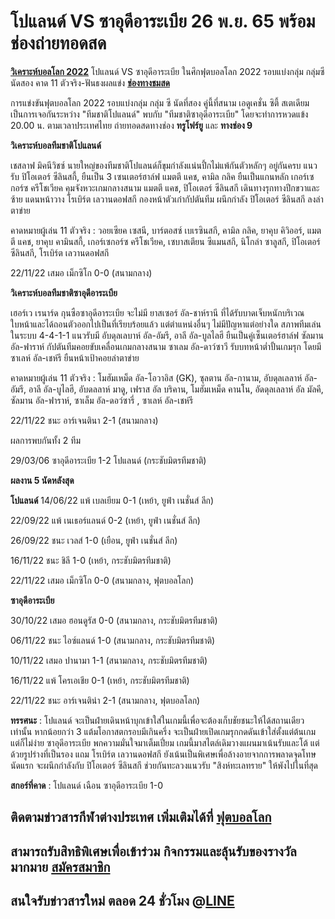 # โปแลนด์ VS ซาอุดีอาระเบีย 26 พ.ย. 65 พร้อมช่องถ่ายทอดสด

[**วิเคราะห์บอลโลก 2022**](https://atom.io/packages/%E0%B9%82%E0%B8%9B%E0%B8%A3%E0%B8%95%E0%B8%B8%E0%B9%80%E0%B8%81%E0%B8%AA%20vs%20%E0%B8%81%E0%B8%B2%E0%B8%99%E0%B8%B2%20%E0%B8%A3%E0%B8%B2%E0%B8%A2%E0%B8%8A%E0%B8%B7%E0%B9%88%E0%B8%AD%2011%20%E0%B8%95%E0%B8%B1%E0%B8%A7%E0%B8%88%E0%B8%A3%E0%B8%B4%E0%B8%87%20%E0%B8%9F%E0%B8%B8%E0%B8%95%E0%B8%9A%E0%B8%AD%E0%B8%A5%E0%B9%82%E0%B8%A5%E0%B8%81%202022) โปแลนด์ VS ซาอุดีอาระเบีย ในศึกฟุตบอลโลก 2022 รอบแบ่งกลุ่ม กลุ่มซี นัดสอง คาด 11 ตัวจริง-ฟันธงผลแข่ง [**ช่องทางชมสด**](https://member.ufa88s.info/register/?s=wwwufa88s&lang=th)

การแข่งขันฟุตบอลโลก 2022 รอบแบ่งกลุ่ม กลุ่ม ซี นัดที่สอง คู่นี้ที่สนาม เอดูเคชั่น ซิตี้ สเตเดียม เป็นการเจอกันระหว่าง "ทีมชาติโปแลนด์" พบกับ "ทีมชาติซาอุดีอาระเบีย" โดยจะทำการหวดแข้ง 20.00 น. ตามเวลาประเทศไทย ถ่ายทอดสดทางช่อง **ทรูโฟร์ยู** และ **ทางช่อง 9**

**วิเคราะห์บอลทีมชาติโปแลนด์**

เชสลาฟ มิคนีวิชซ์ นายใหญ่ของทีมชาติโปแลนด์ก็ขุมกำลังแน่นปึ้กไม่แพ้กันตัวหลักๆ อยู่กันครบ แนวรับ ปิโอเตอร์ ซีลินสกี้, ยืนเป็น 3 เซนเตอร์ฮาล์ฟ แมตตี แคช, คามิล กลิค ยืนเป็นแกนหลัก เกอร์เซกอร์ซ ครีโชเวียค คุมจังหวะเกมกลางสนาม แมตตี แคช, ปิโอเตอร์ ซีลินสกี เดินทางรุกทางปีกขวาและซ้าย แดนหน้าวาง โรเบิร์ต เลวานดอฟสกี กองหน้าตัวเก๋ากัปตันทีม ผนึกกำลัง ปิโอเตอร์ ซีลินสกี ลงล่าตาข่าย

คาดหมายผู้เล่น 11 ตัวจริง : วอยเซียค เซสนี, บาร์ตอสซ์ เบเรซินสกี, คามิล กลิค, ยาคุบ คิวิออร์, แมตตี แคช, ยาคุบ คามินสกี้, เกอร์เซกอร์ซ ครีโชเวียค, เซบาสเตียน ซีแมนสกี, นิโกล่า ซาลูสกี, ปิโอเตอร์ ซีลินสกี, โรเบิร์ต เลวานดอฟสกี

22/11/22 เสมอ เม็กซิโก 0-0 (สนามกลาง)

**วิเคราะห์บอลทีมชาติซาอุดีอาระเบีย**

เฮอร์เว เรนาร์ด กุนซือซาอุดีอาระเบีย จะไม่มี ยาสเซอร์ อัล-ชาห์รานี ที่ได้รับบาดเจ็บหนักบริเวณใบหน้าและได้ถอนตัวออกไปเป็นที่เรียบร้อยแล้ว แต่ตำแหน่งอื่นๆ ไม่มีปัญหาแต่อย่างใด สภาพทีมเล่นในระบบ 4-4-1-1 แนวรับมี อับดุลเลบาห์ อัล-อัมรี, อาลี อัล-บูลไลฮี ยืนเป็นคู่เซ็นเตอร์ฮาล์ฟ ซัลมาน อัล-ฟาราห์ กัปตันทีมคอยขับเคลื่อนเกมกลางสนาม ซาเลม อัล-ดาว์ซาวี รับบทหน้าต่ำปั้นเกมรุก โดยมี ซาเลห์ อัล-เชห์รี ยืนหน้าเป้าคอยล่าตาข่าย

คาดหมายผู้เล่น 11 ตัวจริง : โมฮัมเหม็ด อัล-โอวาอิส (GK), ซุลตาน อัล-กานาม, อับดุลเลลาห์ อัล-อัมรี, อาลี อัล-บูไลฮี, อับดลลาห์ มาดู, เฟราส อัล บริคาน, โมฮัมเหม็ด คานโน, อัดดุลเลลาห์ อัล มัลคี, ซัลมาน อัล-ฟาราห์, ซาเล็ม อัล-ดอว์ซารี่ , ซาเลห์ อัล-เชห์รี

22/11/22 ชนะ อาร์เจนตินา 2-1 (สนามกลาง)

ผลการพบกันทั้ง 2 ทีม

29/03/06 ซาอุดีอาระเบีย 1-2 โปแลนด์ (กระชับมิตรทีมชาติ)

**ผลงาน 5 นัดหลังสุด**

**โปแลนด์**
14/06/22 แพ้ เบลเยียม 0-1 (เหย้า, ยูฟ่า เนชั่นส์ ลีก)

22/09/22 แพ้ เนเธอร์แลนด์ 0-2 (เหย้า, ยูฟ่า เนชั่นส์ ลีก)

26/09/22 ชนะ เวลส์ 1-0 (เยือน, ยูฟ่า เนชั่นส์ ลีก)

16/11/22 ชนะ ชิลี 1-0 (เหย้า, กระชับมิตรทีมชาติ)

22/11/22 เสมอ เม็กซิโก 0-0 (สนามกลาง, ฟุตบอลโลก)

**ซาอุดีอาระเบีย**

30/10/22 เสมอ ฮอนดูรัส 0-0 (สนามกลาง, กระชับมิตรทีมชาติ)

06/11/22 ชนะ ไอซ์แลนด์ 1-0 (สนามกลาง, กระชับมิตรทีมชาติ)

10/11/22 เสมอ ปานามา 1-1 (สนามกลาง, กระชับมิตรทีมชาติ)

16/11/22 แพ้ โครเอเชีย 0-1 (เหย้า, กระชับมิตรทีมชาติ)

22/11/22 ชนะ อาร์เจนติน่า 2-1 (สนามกลาง, ฟุตบอลโลก)

**ทรรศนะ** : โปแลนด์ จะเป็นฝ่ายเดินหน้าบุกเข้าใส่ในเกมนี้เพื่อจะต้องเก็บชัยชนะให้ได้สถานเดียวเท่านั้น หากน้อยกว่า 3 แต้มโอกาสตกรอบมีเกินครึ่ง จะเป็นฝ่ายเปิดเกมรุกกดดันเข้าใส่ตั้งแต่ต้นเกม แต่ก็ไม่ง่าย ซาอุดีอาระเบีย พกความมั่นใจมาเต็มเปี่ยม เกมนี้มาสไตล์เดิมวางแผนมาเน้นรับและโต้ แต่ด้วยรูปร่างที่เป็นรอง แถม โรเบิร์ต เลวานดอฟสกี ยังเน้นเป็นพิเศษเพื่อล้างอายจากการพลาดจุดโทษนัดแรก จะผนึกกำลังกับ ปิโอเตอร์ ซีลินสกี ช่วยกันทะลวงแนวรับ "สิงห์ทะเลทราย" ให้พังไปในที่สุด

**สกอร์ที่คาด** : โปแลนด์ เฉือน ซาอุดีอาระเบีย 1-0

## ติดตามข่าวสารกีฬาต่างประเทศ เพิ่มเติมได้ที่ [ฟุตบอลโลก](https://www.ufa88s.info/)

## สามารถรับสิทธิพิเศษเพื่อเข้าร่วม กิจกรรมและลุ้นรับของรางวัลมากมาย [สมัครสมาชิก](https://member.ufa88s.info/register/?s=wwwufa88s&lang=th) 

## สนใจรับข่าวสารใหม่ ตลอด 24 ชั่วโมง @[LINE](https://line.me/R/ti/p/@283xkvif)
